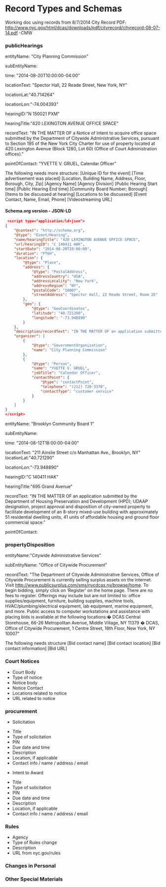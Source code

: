 # Record Types and Schemas #

Working doc using records from 8/7/2014 City Record PDF: http://www.nyc.gov/html/dcas/downloads/pdf/cityrecord/cityrecord-08-07-14.pdf  -CMW


### publicHearings ###

  entityName: "City Planning Commission"
  
  subEntityName: 
  
  time: "2014-08-20T10:00:00-04:00"
  
  locationText: "Spector Hall, 22 Reade Street, New York, NY"
  
  locationLat:"40.714264"
  
  locationLon:"-74.004393"
  
  hearingID:"N 150021 PXM"
  
  hearingTitle:"420 LEXINGTON AVENUE OFFICE SPACE"
  
  recordText: "IN THE MATTER OF a Notice of Intent to acquire office space submitted by the Department of Citywide Administrative Services, pursuant to Section 195 of the New York City Charter for use of property located at 420 Lexington Avenue (Block 1280, Lot 60) (Office of Court Administration offices)."
  
  pointOfContact: "YVETTE V. GRUEL, Calendar Officer"

The following needs more structure:
 [Unique ID for the event]
 [Time advertisement was placed]
 [Location, Building Name, Address, Floor, Borough, City, Zip]
 [Agency Name]
 [Agency Division]
 [Public Hearing Start time]
 [Public Hearing End time]
 [Community Board Number; Borough]
 [Items to be discussed at hearing]
 [Locations to be discussed]
 [Event Contact, Name, Email, Phone]
 [Videostreaming URL]
 

#### Schema.org version - JSON-LD ####
```json
 <script type="application/ld+json">
{
    "@context": "http://schema.org",
    "@type": "Event/Hearing",
    "name/hearingTitle": "420 LEXINGTON AVENUE OFFICE SPACE",
    "url/hearingID": "C 140411 HAK",
    "startDate": "2014-08-20T10:00:00",
    "duration": "PT6H",
    "location": {
        "@type": "Place",
        "address": {
            "@type": "PostalAddress",
            "addressCountry": "USA",
            "addressLocality": "New York",
            "addressRegion": "NY",
            "postalCode": "10007",
            "streetAddress": "Spector Hall, 22 Reade Street, Room 2E"
        },
        "geo": {
            "@type": "GeoCoordinates",
            "latitude": "40.721290",
            "longitude": "-73.948890"
        }
    },
    "description/recordText": "IN THE MATTER OF an application submitted by the Department of Housing Preservation and Development (HPD); UDAAP designation, project approval and disposition of city-owned property to facilitate development of an 8-story mixed-use building with approximately 51 residential dwelling units, 41 units of affordable housing and ground floor commercial space.",
    "organizer": [
        {
            "@type": "GovernmentOrganization",
            "name": "City Planning Commission"
        },
        {
            "@type": "Person",
            "name": "YVETTE V. GRUEL",
            "jobTitle": "Calendar Officer",
            "contactPoint": {
                "@type": "contactPoint",
                "telephone": "(212) 720-3370",
                "contactType": "customer service"
            }
        }
    ]
}
</script> 
```  
  
  entityName: "Brooklyn Community Board 1"
  
  subEntityName: 
  
  time: "2014-08-12T18:00:00-04:00"
  
  locationText: "211 Ainslie Street c/o Manhattan Ave., Brooklyn, NY"
  locationLat:"40.721290"
  
  locationLon:"-73.948890"
  
  hearingID:"C 140411 HAK"
  
  hearingTitle:"695 Grand Avenue"
  
  recordText: "IN THE MATTER OF an application submitted by the Department of Housing Preservation and Development (HPD); UDAAP designation, project approval and disposition of city-owned property to facilitate development of an 8-story mixed-use building with approximately 51 residential dwelling units, 41 units of affordable housing and ground floor commercial space."
  
   pointOfContact:
  
  
  
  


### propertyDisposition ###

  entityName:"Citywide Administrative Services"
  
  subEntityName: "Office of Citywide Procurement"
  
  recordText: "The Department of Citywide Administrative Services, Office of Citywide Procurement is currently selling surplus assets on the internet. Visit http://www.publicsurplus.com/sms/nycdcas.ny/browse/home. To begin bidding, simply click on ‘Register’ on the home page. There are no fees to register. Offerings may include but are not limited to: office supplies/equipment, furniture, building supplies, machine tools, HVAC/plumbing/electrical equipment, lab equipment, marine equipment, and more. Public access to computer workstations and assistance with placing bids is available at the following locations:� DCAS Central Storehouse, 66-26 Metropolitan Avenue, Middle Village, NY 11379 � DCAS, Office of Citywide Procurement, 1 Centre Street, 18th Floor, New York, NY 10007"

The following needs structure
	[Bid contact name]
	[Bid contact location]
	[Bid contact information]
  [Bid URL]
  
### Court Notices ###
- Court Body
- Type of notice
- Notice body
- Notice Contact
- Locations related to notice
- URL related to notice

### procurement ###
* Solicitation
- Title 
- Type of solicitation
- PIN
- Due date and time
- Description 
- Location, if applicable
- Contact info / name / address / email

* Intent to Award
- Title
- Type of solicitation
- PIN
- Due date and time
- Description 
- Location, if applicable
- Contact info / name / address / email

### Rules ###
- Agency
- Type of Rules change
- Description
- URL from nyc.gov/rules

### Changes in Personal ###

### Other Special Materials ###